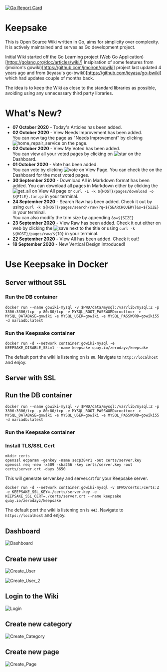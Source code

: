 [![Go Report Card](https://goreportcard.com/badge/github.com/zerodayz/keepsake)](https://goreportcard.com/report/github.com/zerodayz/keepsake)

# Keepsake
This is Open Source Wiki written in Go, aims for simplicity over complexity. It is actively maintained and serves as Go development project.

Initial Wiki started off the Go Learning project (Web Go Application)[https://golang.org/doc/articles/wiki/]
Insipiration of some features from (jmoiron's gowiki)[https://github.com/jmoiron/gowiki] project last updated 4 years ago and from (ieyasu's go-bwiki)[https://github.com/ieyasu/go-bwiki] which had updates couple of months back.

The idea is to keep the Wiki as close to the standard libraries as possible, avoiding using any unnecessary third party libraries.

# What's New?
- **07 October 2020** - Today's Articles has been added.
- **02 October 2020** - View Needs Improvement has been added.  
You can now tag the page as "Needs Improvement" by clicking ![home_repair_service](lib/icons/home_repair_service-24px.svg) on the page. 
- **02 October 2020** - View My Voted has been added.  
You can view all your voted pages by clicking on ![star](lib/icons/star-24px.svg) on the Dashboard. 
- **01 October 2020** - Vote has been added.  
You can vote by clicking ![vote](lib/icons/thumb_up_alt-24px.svg) on View Page. You can check the on the Dashboard for the most voted pages. 
- **30 September 2020** - Download All in Markdown format has been added. 
You can download all pages in Markdown either by clicking the ![get_all](lib/icons/get_app-24px.svg) on View All page or `curl -L -k ${HOST}/pages/download -o ${FILE}.tar.gz` in your terminal. 
- **24 September 2020** - Search Raw has been added. 
Check it out by using `curl -k ${HOST}/pages/search/raw/?q=${SEARCHQUERY}&s=${SIZE}` in your terminal.  
You can also modify the trim size by appending `&s=${SIZE}` 
- **23 September 2020** - View Raw has been added. 
Check it out either on web by clicking the ![save](lib/icons/save-24px.svg) next to the title or using `curl -k ${HOST}/pages/raw/${ID}` in your terminal. 
- **22 September 2020** - View All has been added. Check it out! 
- **18 September 2020** - New Vertical Design introduced!

# Use Keepsake in Docker
## Server without SSL
### Run the DB container
```
docker run --name gowiki-mysql -v $PWD/data/mysql:/var/lib/mysql:Z -p 3306:3306/tcp -p 80:80/tcp -e MYSQL_ROOT_PASSWORD=roottoor -e MYSQL_DATABASE=gowiki -e MYSQL_USER=gowiki -e MYSQL_PASSWORD=gowiki55 -d mariadb:latest
```
### Run the Keepsake container
```
docker run -d --network container:gowiki-mysql -e KEEPSAKE_DISABLE_SSL=1 --name keepsake quay.io/zerodayz/keepsake
```

The default port the wiki is listening on is `80`.
Navigate to `http://localhost` and enjoy.

## Server with SSL
## Run the DB container
```
docker run --name gowiki-mysql -v $PWD/data/mysql:/var/lib/mysql:Z -p 3306:3306/tcp -p 80:80/tcp -e MYSQL_ROOT_PASSWORD=roottoor -e MYSQL_DATABASE=gowiki -e MYSQL_USER=gowiki -e MYSQL_PASSWORD=gowiki55 -d mariadb:latest
```
### Run the Keepsake container

### Install TLS/SSL Cert
~~~
mkdir certs
openssl ecparam -genkey -name secp384r1 -out certs/server.key
openssl req -new -x509 -sha256 -key certs/server.key -out certs/server.crt -days 3650
~~~
This will generate server.key and server.crt for your Keepsake server.

```
docker run -d --network container:gowiki-mysql -v $PWD/certs:/certs:Z -e KEEPSAKE_SSL_KEY=./certs/server.key -e KEEPSAKE_SSL_CERT=./certs/server.crt --name keepsake quay.io/zerodayz/keepsake
```

The default port the wiki is listening on is `443`.
Navigate to `https://localhost` and enjoy.

## Dashboard
![Dashboard](screenshots/Dashboard.png)

## Create new user
![Create_User](screenshots/Create_User.png)

![Create_User_2](screenshots/Create_User_2.png)

## Login to the Wiki
![Login](screenshots/Login.png)

## Create new category
![Create_Category](screenshots/Create_Category.png)

## Create new page
![Create_Page](screenshots/Create_Page.png)

